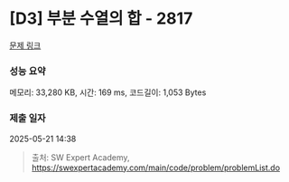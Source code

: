 # [D3] 부분 수열의 합 - 2817 

[문제 링크](https://swexpertacademy.com/main/code/problem/problemDetail.do?contestProbId=AV7IzvG6EksDFAXB) 

### 성능 요약

메모리: 33,280 KB, 시간: 169 ms, 코드길이: 1,053 Bytes

### 제출 일자

2025-05-21 14:38



> 출처: SW Expert Academy, https://swexpertacademy.com/main/code/problem/problemList.do